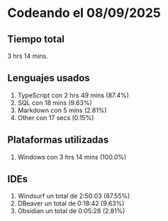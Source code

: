 # Codeando el 08/09/2025

## Tiempo total
3 hrs 14 mins.

## Lenguajes usados
1. TypeScript con 2 hrs 49 mins (87.4%)
1. SQL con 18 mins (9.63%)
1. Markdown con 5 mins (2.81%)
1. Other con 17 secs (0.15%)

## Plataformas utilizadas
1. Windows con 3 hrs 14 mins (100.0%)

## IDEs
1. Windsurf un total de 2:50:03 (87.55%)
1. DBeaver un total de 0:18:42 (9.63%)
1. Obsidian un total de 0:05:28 (2.81%)
